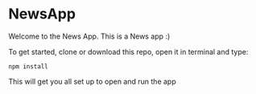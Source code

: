 # NewsApp

Welcome to the News App. This is a News app :)

To get started, clone or download this repo, open it in terminal and type:

```
npm install
```

This will get you all set up to open and run the app